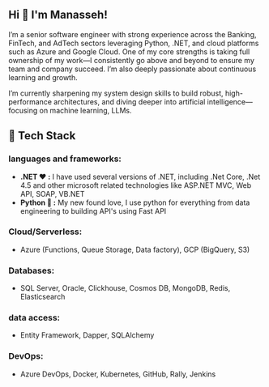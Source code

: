 ## Hi 👋 I'm Manasseh! 
I’m a senior software engineer with strong experience across the Banking, FinTech, and AdTech sectors leveraging Python, .NET, and cloud platforms such as Azure and Google Cloud. One of my core strengths is taking full ownership of my work—I consistently go above and beyond to ensure my team and company succeed.
I’m also deeply passionate about continuous learning and growth. 

I’m currently sharpening my system design skills to build robust, high-performance architectures, and diving deeper into artificial intelligence—focusing on machine learning, LLMs. 
 
## :toolbox: Tech Stack

### languages and frameworks:
- **.NET :hearts: :** I have used several versions of .NET, including .Net Core, .Net 4.5 and other microsoft related technologies like ASP.NET MVC, Web API, SOAP, VB.NET 
- **Python :rocket: :** My new found love, I use python for everything from data engineering to building API's using Fast API
### Cloud/Serverless:
- Azure (Functions, Queue Storage, Data factory), GCP (BigQuery, S3)
### Databases:
- SQL Server, Oracle, Clickhouse, Cosmos DB, MongoDB, Redis, Elasticsearch
### data access:
- Entity Framework, Dapper, SQLAlchemy
### DevOps:
- Azure DevOps, Docker, Kubernetes, GitHub, Rally, Jenkins

<!--
**mterhile/mterhile** is a ✨ _special_ ✨ repository because its `README.md` (this file) appears on your GitHub profile.

Here are some ideas to get you started:

- 🔭 I’m currently learning and exploring AI, System design topics
- 🌱 I’m currently learning ...
- 👯 I’m looking to collaborate on ...
- 🤔 I’m looking for help with ...
- 💬 Ask me about ...
- 📫 How to reach me: ...
- 😄 Pronouns: ...
- ⚡ Fun fact: ...
-->

